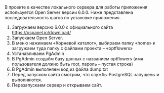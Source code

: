 В проекте в качестве локального сервера для работы приложения
используется Open Server версии 6.0.0. Ниже представлена последовательность шагов по установке приложения.

1. Загружаем версию 6.0.0 с официального сайта https://ospanel.io/download/ 
2. Запускаем Open Server.
3. В меню нажимаем «Корневой каталог», выбираем папку «home» и загружаем туда папку с файлами проекта – «optflowers»
4. Устанавливаем PgAdmin
5. В PgAdmin создаём базу данных с названием optflowers (имя пользователя должно быть root, пароль – пустая строка)
6. В PgAdmin выполняем код из файла dump.txt
7. Перед запуском сайта смотрим, что службы PostgreSQL запущены и выполняются.
8. Перезапускаем сервер и открываем сайт.
